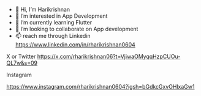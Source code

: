 - 👋 Hi, I’m Harikrishnan
- 👀 I’m interested in App Development
- 🌱 I’m currently learning Flutter
- 💞️ I’m looking to collaborate on App development
- 📫 reach me through 
Linkedin https://www.linkedin.com/in/rharikrishnan0604

X or Twitter 
 https://x.com/rharikrishnan06?t=VjiwaOMyqqHzpCUOu-QL7w&s=09

Instagram 

https://www.instagram.com/rharikrishnan0604?igsh=bGdkcGxvOHlxaGw1


<!---
hari29062004/hari29062004 is a ✨ special ✨ repository because its `README.md` (this file) appears on your GitHub profile.
You can click the Preview link to take a look at your changes.
--->
